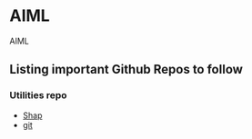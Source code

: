 # AIML
AIML



## Listing important Github Repos to follow 

### Utilities repo

- [Shap](https://github.com/shap/shap)
- [git](https://git-scm.com/book/en/v2)

